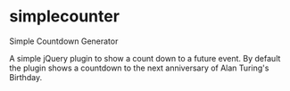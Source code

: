 # simplecounter
Simple Countdown Generator

A simple jQuery plugin to show a count down to a future event. By default the plugin shows a countdown to the next anniversary of Alan Turing's Birthday.
